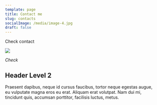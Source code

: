 ```yaml
---
template: page
title: Contact me
slug: contacts
socialImage: /media/image-4.jpg
draft: false
---
```

Check contact

![](/media/image-4.jpg)

*Check*

## Header Level 2

Praesent dapibus, neque id cursus faucibus, tortor neque egestas augue, eu vulputate magna eros eu erat. Aliquam erat volutpat. Nam dui mi, tincidunt quis, accumsan porttitor, facilisis luctus, metus.